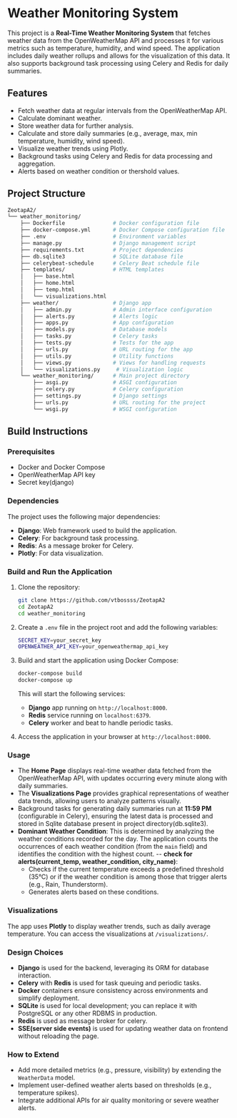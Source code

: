 
# Weather Monitoring System

This project is a **Real-Time Weather Monitoring System** that fetches weather data from the OpenWeatherMap API and processes it for various metrics such as temperature, humidity, and wind speed. The application includes daily weather rollups and allows for the visualization of this data. It also supports background task processing using Celery and Redis for daily summaries.

## Features
- Fetch weather data at regular intervals from the OpenWeatherMap API.
- Calculate dominant weather.
- Store weather data for further analysis.
- Calculate and store daily summaries (e.g., average, max, min temperature, humidity, wind speed).
- Visualize weather trends using Plotly.
- Background tasks using Celery and Redis for data processing and aggregation.
- Alerts based on weather condition or thershold values.

## Project Structure
```bash
ZeotapA2/
└── weather_monitoring/
    ├── Dockerfile               # Docker configuration file
    ├── docker-compose.yml       # Docker Compose configuration file
    ├── .env                     # Environment variables
    ├── manage.py                # Django management script
    ├── requirements.txt         # Project dependencies
    ├── db.sqlite3               # SQLite database file
    ├── celerybeat-schedule      # Celery Beat schedule file
    ├── templates/               # HTML templates
    │   ├── base.html
    │   ├── home.html
    │   ├── temp.html
    │   └── visualizations.html
    ├── weather/                 # Django app
    │   ├── admin.py             # Admin interface configuration
    │   ├── alerts.py            # Alerts logic
    │   ├── apps.py              # App configuration
    │   ├── models.py            # Database models
    │   ├── tasks.py             # Celery tasks
    │   ├── tests.py             # Tests for the app
    │   ├── urls.py              # URL routing for the app
    │   ├── utils.py             # Utility functions
    │   ├── views.py             # Views for handling requests
    │   └── visualizations.py     # Visualization logic
    └── weather_monitoring/      # Main project directory
        ├── asgi.py              # ASGI configuration
        ├── celery.py            # Celery configuration
        ├── settings.py          # Django settings
        ├── urls.py              # URL routing for the project
        └── wsgi.py              # WSGI configuration

```

## Build Instructions

### Prerequisites
- Docker and Docker Compose
- OpenWeatherMap API key
- Secret key(django)

### Dependencies
The project uses the following major dependencies:
- **Django**: Web framework used to build the application.
- **Celery**: For background task processing.
- **Redis**: As a message broker for Celery.
- **Plotly**: For data visualization.

### Build and Run the Application

1. Clone the repository:
   ```bash
   git clone https://github.com/vtbossss/ZeotapA2
   cd ZeotapA2
   cd weather_monitoring
   ```

2. Create a `.env` file in the project root and add the following variables:
   ```bash
   SECRET_KEY=your_secret_key
   OPENWEATHER_API_KEY=your_openweathermap_api_key
   ```

3. Build and start the application using Docker Compose:
   ```bash
   docker-compose build
   docker-compose up
   ```

   This will start the following services:
   - **Django** app running on `http://localhost:8000`.
   - **Redis** service running on `localhost:6379`.
   - **Celery** worker and beat to handle periodic tasks.

5. Access the application in your browser at `http://localhost:8000`.

### Usage

- The **Home Page** displays real-time weather data fetched from the OpenWeatherMap API, with updates occurring every minute along with daily summaries.
- The **Visualizations Page** provides graphical representations of weather data trends, allowing users to analyze patterns visually.
- Background tasks for generating daily summaries run at **11:59 PM** (configurable in Celery), ensuring the latest data is processed and stored in Sqlite database present in project directory(db.sqlite3).
- **Dominant Weather Condition**: This is determined by analyzing the weather conditions recorded for the day. The application counts the occurrences of each weather condition (from the `main` field) and identifies the condition with the highest count. 
-- **check for alerts(current_temp, weather_condition, city_name)**:
  - Checks if the current temperature exceeds a predefined threshold (35°C) or if the weather condition is among those that trigger alerts (e.g., Rain, Thunderstorm).
  - Generates alerts based on these conditions.



### Visualizations

The app uses **Plotly** to display weather trends, such as daily average temperature. You can access the visualizations at `/visualizations/`.

### Design Choices

- **Django** is used for the backend, leveraging its ORM for database interaction.
- **Celery** with **Redis** is used for task queuing and periodic tasks.
- **Docker** containers ensure consistency across environments and simplify deployment.
- **SQLite** is used for local development; you can replace it with PostgreSQL or any other RDBMS in production.
- **Redis** is used as message broker for celery.
- **SSE(server side events)** is used for updating weather data on frontend without reloading the page.

### How to Extend

- Add more detailed metrics (e.g., pressure, visibility) by extending the `WeatherData` model.
- Implement user-defined weather alerts based on thresholds (e.g., temperature spikes).
- Integrate additional APIs for air quality monitoring or severe weather alerts.




